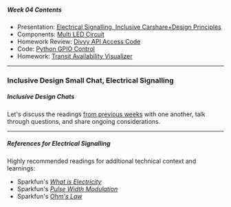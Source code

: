 ##### Week 04 Contents
- Presentation: [Electrical Signalling, Inclusive Carshare+Design Principles](readme.md)
- Components: [Multi LED Circuit](circuits.md)
- Homework Review: [Divvy API Access Code](homework-answers.md)
- Code: [Python GPIO Control](python-gpio.md)
- Homework: [Transit Availability Visualizer](homework.md)

-----

### Inclusive Design Small Chat, Electrical Signalling

##### Inclusive Design Chats

Let's discuss the readings [from previous weeks](../week02/homework.md) with one another, talk through questions, and share ongoing considerations.

-----

##### References for Electrical Signalling

Highly recommended readings for additional technical context and learnings:

- Sparkfun's [*What is Electricity*](https://learn.sparkfun.com/tutorials/what-is-electricity/all)
- Sparkfun's [*Pulse Width Modulation*](https://learn.sparkfun.com/tutorials/pulse-width-modulation/all)
- Sparkfun's [*Ohm's Law*](https://learn.sparkfun.com/tutorials/voltage-current-resistance-and-ohms-law/ohms-law)
